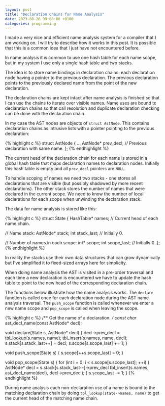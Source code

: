 ```yaml
---
layout: post
title: "Declaration Chains for Name Analysis"
date: 2023-08-26 09:08:00 +0100
categories: programming
---
```

I made a very nice and efficient name analysis system for a compiler that I am
working on.  I will try to describe how it works in this post. It is possible
that this is a common idea that I just have not encountered before.

In name analysis it is common to use one hash table for each name scope, but in
my system I use only a single hash table and two stacks.

The idea is to store name bindings in declaration chains: each declaration node
having a pointer to the previous declaration. The previous declaration points
to the previously declared name from the point of the new declaration.

The declaration chains are kept intact after name analysis is finished so that
I can use the chains to iterate over visible names. Name uses are bound to
declaration chains so that call resolution and duplicate declaration checking
can be done with the declaration chain.

In my case the AST nodes are objects of `struct AstNode`. This contains
declaration chains as intrusive lists with a pointer pointing to the previous
declaration:

{% highlight c %}
struct AstNode {
  ...
  AstNode* prev_decl; // Previous declaration with same name.
};
{% endhighlight %}

The current head of the declaration chain for each name is stored in a global
hash table that maps declaration names to declaration nodes. Initially this
hash table is empty and all `prev_decl` pointers are `NULL`.

To handle scoping of names we need two stacks - one stores all declarations
that are visible (but possibly shadowed by more recent declarations). The other
stack stores the number of names that were declared in the current scope.
We need to know the number of local declarations for each scope when unwinding
the declaration stack.

The data for name analysis is stored like this:

{% highlight c %}
struct State {
  HashTable* names; // Current head of each name chain.

  // Name stack:
  AstNode* stack;
  int stack_last; // Initially 0.

  // Number of names in each scope:
  int* scope;
  int scope_last; // Initially 0.
};
{% endhighlight %}

In reality the stacks use their own data structures that can grow dynamically but I've simplified
it to fixed-sized arrays here for simplicity.

When doing name analysis the AST is visited in a pre-order traversal and each
time a new declaration is encountered we have to update the hash table to point
to the new head of the corresponding declaration chain.

The functions below illustrate how the name analysis works. The `declare`
function is called once for each declaration node during the AST name analysis
traversal. The `push_scope` function is called whenever we enter a new name
scope and `pop_scope` is called when leaving the scope.

{% highlight c %}
/** Get the name of a declaration. */
const char* ast_decl_name(const AstNode* decl);

void declare(State s, AstNode* decl)
{
  decl->prev_decl = tbl_lookup(s.names, name);
  tbl_insert(s.names, name, decl);
  s.stack[s.stack_last++] = decl;
  s.scope[s.scope_last] += 1;
}

void push_scope(State s)
{
  s.scope[++s.scope_last] = 0;
}

void pop_scope(State s)
{
  for (int i = 0; i < s.scope[s.scope_last]; ++i) {
    AstNode* decl = s.stack[s.stack_last--]->prev_decl
    tbl_insert(s.names, ast_decl_name(decl), decl->prev_decl);
  }
  s.scope_last -= 1;
}
{% endhighlight %}

During name analysis each non-declaration use of a name is bound to the
matching declaration chain by doing `tbl_lookup(state->names, name)` to get the
current head of the matching name chain.
